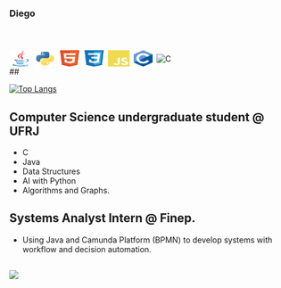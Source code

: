 ### Diego
#
<div style="display: inline_block"><br>
  <img align="center" alt="Java" height="30" width="40" src="https://raw.githubusercontent.com/devicons/devicon/master/icons/java/java-original.svg">
  <img align="center" alt="Python" height="30" width="40" src="https://raw.githubusercontent.com/devicons/devicon/master/icons/python/python-original.svg">
  <img align="center" alt="HTML" height="30" width="40" src="https://raw.githubusercontent.com/devicons/devicon/master/icons/html5/html5-original.svg">
  <img align="center" alt="CSS" height="30" width="40" src="https://raw.githubusercontent.com/devicons/devicon/master/icons/css3/css3-original.svg">
  <img align="center" alt="Js" height="30" width="40" src="https://raw.githubusercontent.com/devicons/devicon/master/icons/javascript/javascript-plain.svg">
  <img align="center" alt="C" height="30" width="40" src="https://raw.githubusercontent.com/devicons/devicon/master/icons/c/c-original.svg">
  <img align="center" alt="C" height="30" width="40" src="https://cdn.jsdelivr.net/gh/devicons/devicon/icons/git/git-original.svg">
</div>
##

[![Top Langs](https://github-readme-stats.vercel.app/api/top-langs/?username=diegmalta&layout=compact)](https://github.com/anuraghazra/github-readme-stats)

## Computer Science undergraduate student @ UFRJ
- C
- Java
- Data Structures
- AI with Python
- Algorithms and Graphs.
## Systems Analyst Intern @ Finep.
- Using Java and Camunda Platform (BPMN) to develop systems with workflow and decision automation.

##

<div> 
  <a href="https://www.linkedin.com/in/diegommmalta/" target="_blank"><img src="https://img.shields.io/badge/-LinkedIn-%230077B5?style=for-the-badge&logo=linkedin&logoColor=white" target="_blank"></a> 
</div>

##
